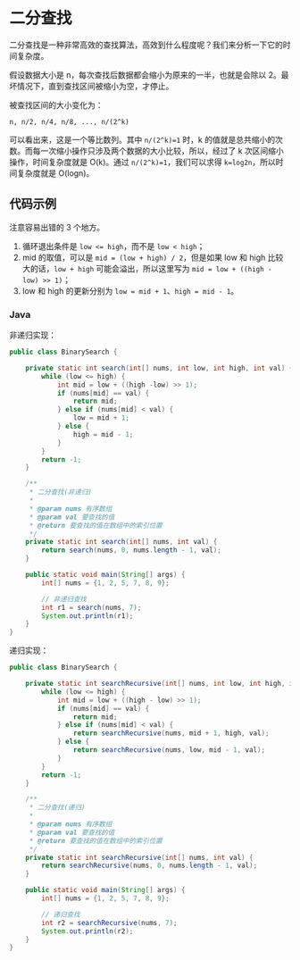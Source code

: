 # 二分查找

二分查找是一种非常高效的查找算法，高效到什么程度呢？我们来分析一下它的时间复杂度。

假设数据大小是 n，每次查找后数据都会缩小为原来的一半，也就是会除以 2。最坏情况下，直到查找区间被缩小为空，才停止。

被查找区间的大小变化为：

```
n, n/2, n/4, n/8, ..., n/(2^k)
```

可以看出来，这是一个等比数列。其中 `n/(2^k)=1` 时，k 的值就是总共缩小的次数。而每一次缩小操作只涉及两个数据的大小比较，所以，经过了 k 次区间缩小操作，时间复杂度就是 O(k)。通过 `n/(2^k)=1`，我们可以求得 `k=log2n`，所以时间复杂度就是 O(logn)。

## 代码示例

注意容易出错的 3 个地方。

1. 循环退出条件是 `low <= high`，而不是 `low < high`；
1. mid 的取值，可以是 `mid = (low + high) / 2`，但是如果 low 和 high 比较大的话，`low + high` 可能会溢出，所以这里写为 `mid = low + ((high - low) >> 1)`；
1. low 和 high 的更新分别为 `low = mid + 1`、`high = mid - 1`。

<!-- tabs:start -->

### **Java**

非递归实现：

```java
public class BinarySearch {

    private static int search(int[] nums, int low, int high, int val) {
        while (low <= high) {
            int mid = low + ((high -low) >> 1);
            if (nums[mid] == val) {
                return mid;
            } else if (nums[mid] < val) {
                low = mid + 1;
            } else {
                high = mid - 1;
            }
        }
        return -1;
    }

    /**
     * 二分查找(非递归)
     *
     * @param nums 有序数组
     * @param val 要查找的值
     * @return 要查找的值在数组中的索引位置
     */
    private static int search(int[] nums, int val) {
        return search(nums, 0, nums.length - 1, val);
    }

    public static void main(String[] args) {
        int[] nums = {1, 2, 5, 7, 8, 9};

        // 非递归查找
        int r1 = search(nums, 7);
        System.out.println(r1);
    }
}
```

递归实现：

```java
public class BinarySearch {

    private static int searchRecursive(int[] nums, int low, int high, int val) {
        while (low <= high) {
            int mid = low + ((high - low) >> 1);
            if (nums[mid] == val) {
                return mid;
            } else if (nums[mid] < val) {
                return searchRecursive(nums, mid + 1, high, val);
            } else {
                return searchRecursive(nums, low, mid - 1, val);
            }
        }
        return -1;
    }

    /**
     * 二分查找(递归)
     *
     * @param nums 有序数组
     * @param val 要查找的值
     * @return 要查找的值在数组中的索引位置
     */
    private static int searchRecursive(int[] nums, int val) {
        return searchRecursive(nums, 0, nums.length - 1, val);
    }

    public static void main(String[] args) {
        int[] nums = {1, 2, 5, 7, 8, 9};

        // 递归查找
        int r2 = searchRecursive(nums, 7);
        System.out.println(r2);
    }
}
```

<!-- tabs:end -->
